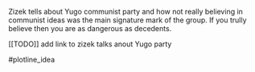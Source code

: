 Zizek tells about Yugo communist party and how not really believing in communist ideas was the main signature mark of the group. If you trully believe then you are as dangerous as decedents. 

[[TODO]] add link to zizek talks anout Yugo party 



#plotline_idea